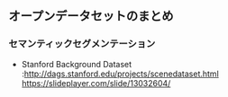 ## オープンデータセットのまとめ


### セマンティックセグメンテーション
-  Stanford Background Dataset :http://dags.stanford.edu/projects/scenedataset.html
                                https://slideplayer.com/slide/13032604/
